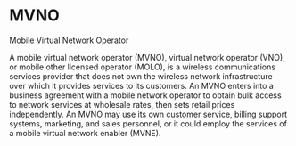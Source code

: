 # MVNO


Mobile Virtual Network Operator

A mobile virtual network operator (MVNO), virtual network operator
(VNO), or mobile other licensed operator (MOLO), is a wireless
communications services provider that does not own the wireless network
infrastructure over which it provides services to its customers. An MVNO
enters into a business agreement with a mobile network operator to
obtain bulk access to network services at wholesale rates, then sets
retail prices independently. An MVNO may use its own customer service,
billing support systems, marketing, and sales personnel, or it could
employ the services of a mobile virtual network enabler (MVNE).

